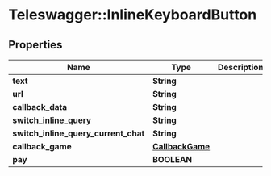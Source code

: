 # Teleswagger::InlineKeyboardButton

## Properties
Name | Type | Description | Notes
------------ | ------------- | ------------- | -------------
**text** | **String** |  | [optional] 
**url** | **String** |  | [optional] 
**callback_data** | **String** |  | [optional] 
**switch_inline_query** | **String** |  | [optional] 
**switch_inline_query_current_chat** | **String** |  | [optional] 
**callback_game** | [**CallbackGame**](CallbackGame.md) |  | [optional] 
**pay** | **BOOLEAN** |  | [optional] 


